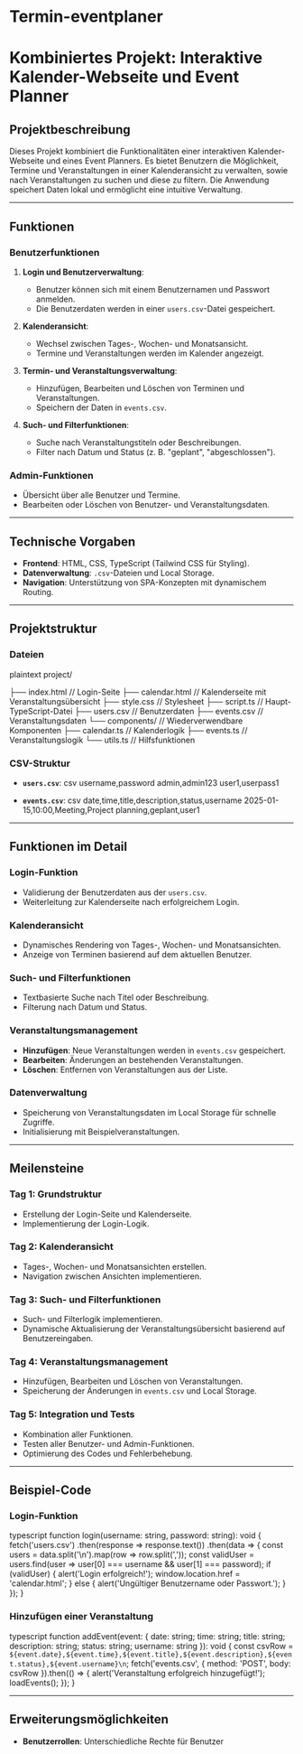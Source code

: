# Termin-eventplaner

# Kombiniertes Projekt: Interaktive Kalender-Webseite und Event Planner

## Projektbeschreibung
Dieses Projekt kombiniert die Funktionalitäten einer interaktiven Kalender-Webseite und eines Event Planners. Es bietet Benutzern die Möglichkeit, Termine und Veranstaltungen in einer Kalenderansicht zu verwalten, sowie nach Veranstaltungen zu suchen und diese zu filtern. Die Anwendung speichert Daten lokal und ermöglicht eine intuitive Verwaltung.

---

## Funktionen

### Benutzerfunktionen
1. **Login und Benutzerverwaltung**:
   - Benutzer können sich mit einem Benutzernamen und Passwort anmelden.
   - Die Benutzerdaten werden in einer `users.csv`-Datei gespeichert.

2. **Kalenderansicht**:
   - Wechsel zwischen Tages-, Wochen- und Monatsansicht.
   - Termine und Veranstaltungen werden im Kalender angezeigt.

3. **Termin- und Veranstaltungsverwaltung**:
   - Hinzufügen, Bearbeiten und Löschen von Terminen und Veranstaltungen.
   - Speichern der Daten in `events.csv`.

4. **Such- und Filterfunktionen**:
   - Suche nach Veranstaltungstiteln oder Beschreibungen.
   - Filter nach Datum und Status (z. B. "geplant", "abgeschlossen").

### Admin-Funktionen
- Übersicht über alle Benutzer und Termine.
- Bearbeiten oder Löschen von Benutzer- und Veranstaltungsdaten.

---

## Technische Vorgaben
- **Frontend**: HTML, CSS, TypeScript (Tailwind CSS für Styling).
- **Datenverwaltung**: `.csv`-Dateien und Local Storage.
- **Navigation**: Unterstützung von SPA-Konzepten mit dynamischem Routing.

---

## Projektstruktur

### Dateien
plaintext
project/

├── index.html       // Login-Seite
├── calendar.html    // Kalenderseite mit Veranstaltungsübersicht
├── style.css        // Stylesheet
├── script.ts        // Haupt-TypeScript-Datei
├── users.csv        // Benutzerdaten
├── events.csv       // Veranstaltungsdaten
└── components/      // Wiederverwendbare Komponenten
    ├── calendar.ts  // Kalenderlogik
    ├── events.ts    // Veranstaltungslogik
    └── utils.ts     // Hilfsfunktionen

### CSV-Struktur
- **`users.csv`**:
csv
  username,password
  admin,admin123
  user1,userpass1
  
- **`events.csv`**:
csv
  date,time,title,description,status,username
  2025-01-15,10:00,Meeting,Project planning,geplant,user1
  

---

## Funktionen im Detail

### **Login-Funktion**
- Validierung der Benutzerdaten aus der `users.csv`.
- Weiterleitung zur Kalenderseite nach erfolgreichem Login.

### **Kalenderansicht**
- Dynamisches Rendering von Tages-, Wochen- und Monatsansichten.
- Anzeige von Terminen basierend auf dem aktuellen Benutzer.

### **Such- und Filterfunktionen**
- Textbasierte Suche nach Titel oder Beschreibung.
- Filterung nach Datum und Status.

### **Veranstaltungsmanagement**
- **Hinzufügen**: Neue Veranstaltungen werden in `events.csv` gespeichert.
- **Bearbeiten**: Änderungen an bestehenden Veranstaltungen.
- **Löschen**: Entfernen von Veranstaltungen aus der Liste.

### **Datenverwaltung**
- Speicherung von Veranstaltungsdaten im Local Storage für schnelle Zugriffe.
- Initialisierung mit Beispielveranstaltungen.

---

## Meilensteine

### **Tag 1: Grundstruktur**
- Erstellung der Login-Seite und Kalenderseite.
- Implementierung der Login-Logik.

### **Tag 2: Kalenderansicht**
- Tages-, Wochen- und Monatsansichten erstellen.
- Navigation zwischen Ansichten implementieren.

### **Tag 3: Such- und Filterfunktionen**
- Such- und Filterlogik implementieren.
- Dynamische Aktualisierung der Veranstaltungsübersicht basierend auf Benutzereingaben.

### **Tag 4: Veranstaltungsmanagement**
- Hinzufügen, Bearbeiten und Löschen von Veranstaltungen.
- Speicherung der Änderungen in `events.csv` und Local Storage.

### **Tag 5: Integration und Tests**
- Kombination aller Funktionen.
- Testen aller Benutzer- und Admin-Funktionen.
- Optimierung des Codes und Fehlerbehebung.

---

## Beispiel-Code

### Login-Funktion
typescript
function login(username: string, password: string): void {
    fetch('users.csv')
        .then(response => response.text())
        .then(data => {
            const users = data.split('\n').map(row => row.split(','));
            const validUser = users.find(user => user[0] === username && user[1] === password);
            if (validUser) {
                alert('Login erfolgreich!');
                window.location.href = 'calendar.html';
            } else {
                alert('Ungültiger Benutzername oder Passwort.');
            }
        });
}

### Hinzufügen einer Veranstaltung
typescript
function addEvent(event: { date: string; time: string; title: string; description: string; status: string; username: string }): void {
    const csvRow = `${event.date},${event.time},${event.title},${event.description},${event.status},${event.username}\n`;
    fetch('events.csv', {
        method: 'POST',
        body: csvRow
    }).then(() => {
        alert('Veranstaltung erfolgreich hinzugefügt!');
        loadEvents();
    });
}

---

## Erweiterungsmöglichkeiten
- **Benutzerrollen**: Unterschiedliche Rechte für Benutzer 
